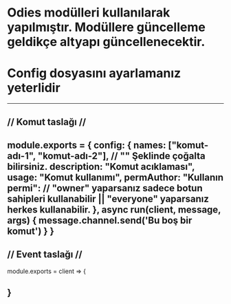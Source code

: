 # Odies modülleri kullanılarak yapılmıştır. Modüllere güncelleme geldikçe altyapı güncellenecektir.

# Config dosyasını ayarlamanız yeterlidir
---
## // Komut taslağı //

module.exports = {
    config: {
        names: ["komut-adı-1", "komut-adı-2"], // "" Şeklinde çoğalta bilirsiniz.
        description: "Komut acıklaması",
        usage: "Komut kullanımı",
        permAuthor: "Kullanın permi": // "owner" yaparsanız sadece botun sahipleri kullanabilir || "everyone" yaparsanız herkes kullanabilir.
    },
    async run(client, message, args) {
        message.channel.send('Bu boş bir komut')
    }
}
---
## // Event taslağı //

module.exports = client => {



}
---